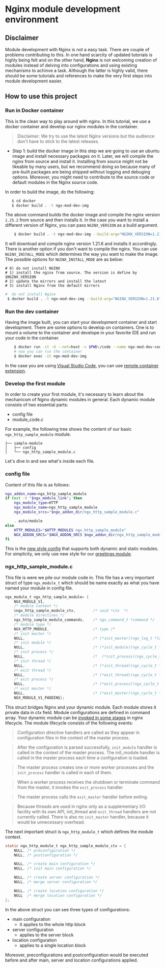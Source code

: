 # Nginx module development environment

## Disclaimer 

Module development with Nginx is not a easy task. There are couple of problems contributing to this. In one hand scarcity of updated tutorials is highly being felt and on the other hand, **Nginx** is not welcoming creation of modules instead of delving into configurations and using existing mechanisms to achinve a task. Although the latter is highly valid, there should be some tutorials and references to make the very first steps into module development easier.


## How to use this project

### Run in Docker container
This is the clean way to play around with nginx. In this tutorial, we use a docker container and develop our nginx modules in the container.

> Disclaimer: We try to use the latest Nginx versions but the audience don't have to stick to the latest releases.

* Step 1: build the docker image
in this step we are going to use an ubuntu image and install necessary packages on it. Later, we will compile the nginx from source and install it. Installing from source might not be likeable by many users, but we recommend doing so because many of pre-built packages are being shipped without logging and debuging options. Moreover, you might need to contribute to the source code or default modules in the Nginx source code. 

In order to build the image, do the following:

```bash
   $ cd docker
   $ docker build . -t ngx-mod-dev-img
```
The above command builds the docker image and compile the nginx version ```1.25.2``` from source and then installs it. In the case you want to install a different version of Nginx, you can pass ```NGINX_VERSION``` as a build argument. 

```bash
    $ docker build . -t ngx-mod-dev-img --build-arg="NGINX_VERSION=1.21.6"
```
It will download and compile nginx version 1.21.6 and installs it accordingly.
There is another option if you don't want to compile the nginx. You can use ```NGINX_INSTALL_MODE``` which determines the way you want to make the image. The possible options for ```NGINX_INSTALL_MODE``` are as below:

    # 0) do not install NGINX
    # 1) install the nginx from source. The version is define by $NGINX_VERSION
    # 2) update the mirrors and install the latest
    # 3) install Nginx from the default mirrors

```bash
#  do not install Nginx
 $ docker build . -t ngx-mod-dev-img --build-arg="NGINX_VERSION=1.21.6" --build-arg="NGINX_INSTALL_MODE=0"
```

### Run the dev container
Having the image built, you can start your development container and start development. There are some options to develop on containers. One is to mount a volume to the container and develope in your favorite IDE and run your code in the container.

```bash
    $ docker run -it -d --net=host -v $PWD:/code --name ngx-mod-dev-container ngx-mod-dev-img:latest
    # now you can run the container
    $ docker exec -it ngx-mod-dev-img
```

In the case you are using [Visual Studio Code](https://code.visualstudio.com/), you can use [remote container extension](https://code.visualstudio.com/docs/devcontainers/containers).  

### Develop the first module

In order to create your first module, it's necessary to learn about the mechanicsm of Nginx dynamic modules in general. Each dynamic module consists of two essential parts: 
* config file
* module_code.c

For example, the following tree shows the content of our basic ```ngx_http_sample_module``` module.
```
├── sample-module
│   ├── config
│   └── ngx_http_sample_module.c
```

Let's dive in and see what's inside each file.

### config file

Content of this file is as follows: 

```bash
ngx_addon_name=ngx_http_sample_module
if test -n "$ngx_module_link"; then
    ngx_module_type=HTTP
    ngx_module_name=ngx_http_sample_module
    ngx_module_srcs="$ngx_addon_dir/ngx_http_sample_module.c"

    . auto/module
else
    HTTP_MODULES="$HTTP_MODULES ngx_http_sample_module"
    NGX_ADDON_SRCS="$NGX_ADDON_SRCS $ngx_addon_dir/ngx_http_sample_module.c"
fi
```

This is the [new style config](https://www.nginx.com/resources/wiki/extending/converting/) that supports both dynamic and static modules. For simplicity, we only use new style for our [greetings module](./examples/01-greeting/config).


### ngx_http_sample_module.c
This file is were we pile our module code in. This file has a very important struct of type ```ngx_module_t``` which should be name exactly as what you have named your module in config file.
```c
ngx_module_t ngx_http_sample_module= {
    NGX_MODULE_V1,
    /* module context */
    &ngx_http_sample_module_ctx,        /* void *ctx  */
    /* module directives */
    ngx_http_sample_module_commands,    /* ngx_command_t *command */
    /* module type */
    NGX_HTTP_MODULE,                    /* type /*
    /* init master */
    NULL,                               /* (*init_master)(ngx_log_t *log); */
    /* init module */
    NULL,                               /* (*init_module)(ngx_cycle_t *cycle); */
    /* init process */
    NULL,                               /*  (*init_process)(ngx_cycle_t *cycle); */
    /* init thread */
    NULL,                               /* (*init_thread)(ngx_cycle_t *cycle); */
    /* exit thread */
    NULL,                               /* (*exit_thread)(ngx_cycle_t *cycle); */
    /* exit process */
    NULL,                               /* (*exit_process)(ngx_cycle_t *cycle); */
    /* exit master */
    NULL,                               /* (*exit_master)(ngx_cycle_t *cycle); */
    NGX_MODULE_V1_PADDING};
```

This struct bridges Nginx and your dynamic module. Each module stores it private data in ctx field. Module configurations are defined in command array. Your dynamic module can be [invoked in some stages](http://nginx.org/en/docs/dev/development_guide.html#core_modules) in nginx lifecycle. The module lifecycle consists of the following events:


> Configuration directive handlers are called as they appear in configuration files in the context of the master process.

> After the configuration is parsed successfully, ```init_module``` handler is called in the context of the master process. The init_module handler is called in the master process each time a configuration is loaded.

> The master process creates one or more worker processes and the ```init_process``` handler is called in each of them.

> When a worker process receives the shutdown or terminate command from the master, it invokes the ```exit_process``` handler.

> The master process calls the ```exit_master``` handler before exiting.

> Because threads are used in nginx only as a supplementary I/O facility with its own API, init_thread and ```exit_thread``` handlers are not currently called. There is also no ```init_master``` handler, because it would be unnecessary overhead.


The next important struct is ```ngx_http_module_t``` which defines the module context.

```c
static ngx_http_module_t ngx_http_sample_module_ctx = {
    NULL, /* preconfiguration */
    NULL, /* postconfiguration */

    NULL, /* create main configuration */
    NULL, /* init main configuration */

    NULL, /* create server configuration */
    NULL, /* merge server configuration */

    NULL, /* create location configuration */
    NULL  /* merge location configuration */
};
```

In the above struct you can see three types of configurations:
* main configuration
    * it applies to the whole http block
* server configuration
    * applies to the server block
* location configuration
    * applies to a single location block

Moreover, preconfigurations and postconfiguration would be executed before and after main, server and location configurations applied.



